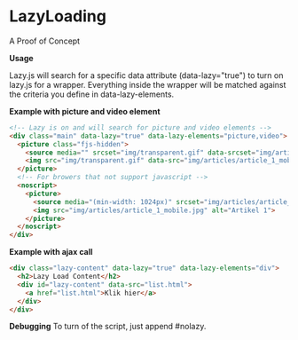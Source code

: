 LazyLoading
===========

A Proof of Concept

**Usage**

Lazy.js will search for a specific data attribute (data-lazy="true") to turn on lazy.js for a wrapper. Everything inside the wrapper will be matched against the criteria you define in data-lazy-elements.

**Example with picture and video element**
```html
<!-- Lazy is on and will search for picture and video elements -->
<div class="main" data-lazy="true" data-lazy-elements="picture,video">
  <picture class="fjs-hidden">
    <source media="" srcset="img/transparent.gif" data-srcset="img/articles/article_1.jpg">
    <img src="img/transparent.gif" data-src="img/articles/article_1_mobile.jpg" alt="">
  </picture>
  <!-- For browers that not support javascript -->
  <noscript>
    <picture>
      <source media="(min-width: 1024px)" srcset="img/articles/article_1.jpg">
      <img src="img/articles/article_1_mobile.jpg" alt="Artikel 1">
    </picture>
  </noscript>
</div>
```

**Example with ajax call**
```html
<div class="lazy-content" data-lazy="true" data-lazy-elements="div">
  <h2>Lazy Load Content</h2>
  <div id="lazy-content" data-src="list.html">
    <a href="list.html">Klik hier</a>
  </div>
</div>
```

**Debugging**
To turn of the script, just append #nolazy.
